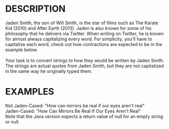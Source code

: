 # DESCRIPTION

Jaden Smith, the son of Will Smith, is the star of films such as The Karate Kid (2010) and After Earth (2013). Jaden is also known for some of his philosophy that he delivers via Twitter. When writing on Twitter, he is known for almost always capitalizing every word. For simplicity, you'll have to capitalize each word, check out how contractions are expected to be in the example below.
<br><br>
Your task is to convert strings to how they would be written by Jaden Smith. The strings are actual quotes from Jaden Smith, but they are not capitalized in the same way he originally typed them.

# EXAMPLES

Not Jaden-Cased: "How can mirrors be real if our eyes aren't real"
<br>
Jaden-Cased:     "How Can Mirrors Be Real If Our Eyes Aren't Real"
<br>
Note that the Java version expects a return value of null for an empty string or null.
